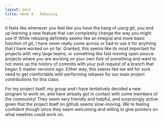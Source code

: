 ```yaml
---
layout: post
title: Week 8 - Rebasing
---
```



It feels like whenever you feel like you have the hang of using git, you end up learning a new feature that can completely change the way you might use it! While rebasing definitely seems like an integral and more basic function of git, I have never really come across or had to use it for anything that I have worked on so far. Granted, this seems like its most important for projects with very large teams, or something like fast moving open source projects where you are working on your own fork of something and want to not mess up the history of commits with your pull request of a branch that began 5 master versions ago. Either way, this seems like we will for sure need to get comfortable with performing rebases for our main project contributions for this class.

For my project itself, my group and I have tentatively decided a new program to work on, and have already got in contact with some members of the community! They seem very friendly and helpful, and surprisingly active given that the project itself on github seems slow-moving. We're feeling confident though since they seem welcoming and willing to give pointers on what newbies could work on.
